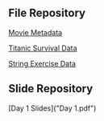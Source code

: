 ## File Repository
  
[Movie Metadata](movie_metadata.xls)

[Titanic Survival Data](titanic.csv)
 
[String Exercise Data](strings.csv)

## Slide Repository

[Day 1 Slides]("Day 1.pdf")
